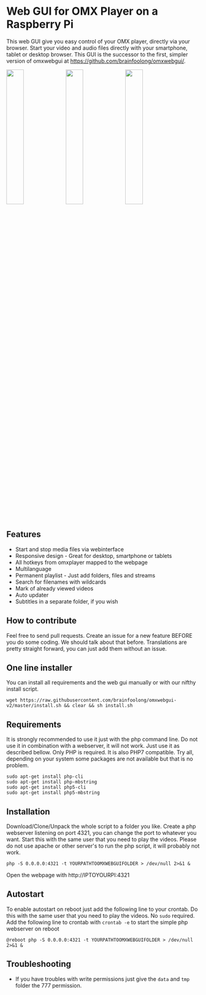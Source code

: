 # Web GUI for OMX Player on a Raspberry Pi
This web GUI give you easy control of your OMX player, directly via your browser. Start your video and audio files directly with your smartphone, tablet or desktop browser. This GUI is the successor to the first, simpler version of omxwebgui at https://github.com/brainfoolong/omxwebgui/.

<img src="https://brainfoolong.github.io/omxwebgui-v2/images/screenshot-1.png?2" width="30%">
<img src="https://brainfoolong.github.io/omxwebgui-v2/images/screenshot-2.png?2" width="30%">
<img src="https://brainfoolong.github.io/omxwebgui-v2/images/screenshot-3.png?2" width="30%">

## Features
* Start and stop media files via webinterface
* Responsive design - Great for desktop, smartphone or tablets
* All hotkeys from omxplayer mapped to the webpage
* Multilanguage
* Permanent playlist - Just add folders, files and streams
* Search for filenames with wildcards
* Mark of already viewed videos
* Auto updater
* Subtitles in a separate folder, if you wish

## How to contribute
Feel free to send pull requests. Create an issue for a new feature BEFORE you do some coding. We should talk about that before. Translations are pretty straight forward, you can just add them without an issue. 

## One line installer
You can install all requirements and the web gui manually or with our nifthy install script.

```
wget https://raw.githubusercontent.com/brainfoolong/omxwebgui-v2/master/install.sh && clear && sh install.sh
```

## Requirements
It is strongly recommended to use it just with the php command line. Do not use it in combination with a webserver, it will not work. Just use it as described bellow. Only PHP is required. It is also PHP7 compatible. Try all, depending on your system some packages are not available but that is no problem.

```
sudo apt-get install php-cli
sudo apt-get install php-mbstring
sudo apt-get install php5-cli
sudo apt-get install php5-mbstring
```

## Installation
Download/Clone/Unpack the whole script to a folder you like. Create a php webserver listening on port 4321, you can change the port to whatever you want. Start this with the same user that you need to play the videos. Please do not use apache or other server's to run the php script, it will probably not work.

`php -S 0.0.0.0:4321 -t YOURPATHTOOMXWEBGUIFOLDER > /dev/null 2>&1 &`

Open the webpage with http://IPTOYOURPI:4321

## Autostart
To enable autostart on reboot just add the following line to your crontab. Do this with the same user that you need to play the videos. No `sudo` required.
Add the following line to crontab with `crontab -e` to start the simple php webserver on reboot

`@reboot php -S 0.0.0.0:4321 -t YOURPATHTOOMXWEBGUIFOLDER > /dev/null 2>&1 &`

## Troubleshooting
* If you have troubles with write permissions just give the `data` and `tmp` folder the 777 permission.
